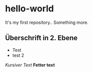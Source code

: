 # hello-world
It's my first repository.. Something more.

## Überschrift in 2. Ebene

* Test
* test 2

*Kursiver Text*
**Fetter text**
